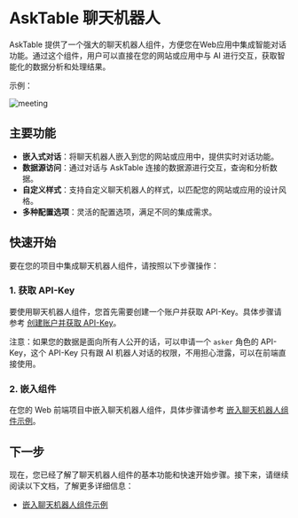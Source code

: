 # AskTable 聊天机器人

AskTable 提供了一个强大的聊天机器人组件，方便您在Web应用中集成智能对话功能。通过这个组件，用户可以直接在您的网站或应用中与 AI 进行交互，获取智能化的数据分析和处理结果。

示例：


<div className="img-center xlarge">
  <img src="/img/asktable/at_chatbot_case_meeting.png" alt="meeting" />
</div>


## 主要功能

- **嵌入式对话**：将聊天机器人嵌入到您的网站或应用中，提供实时对话功能。
- **数据源访问**：通过对话与 AskTable 连接的数据源进行交互，查询和分析数据。
- **自定义样式**：支持自定义聊天机器人的样式，以匹配您的网站或应用的设计风格。
- **多种配置选项**：灵活的配置选项，满足不同的集成需求。

## 快速开始

要在您的项目中集成聊天机器人组件，请按照以下步骤操作：

### 1. 获取 API-Key

要使用聊天机器人组件，您首先需要创建一个账户并获取 API-Key。具体步骤请参考 [创建账户并获取 API-Key](../../quick-start/create-account-and-get-api-token.md)。

注意：如果您的数据是面向所有人公开的话，可以申请一个 `asker` 角色的 API-Key，这个 API-Key 只有跟 AI 机器人对话的权限，不用担心泄露，可以在前端直接使用。

### 2. 嵌入组件

在您的 Web 前端项目中嵌入聊天机器人组件，具体步骤请参考 [嵌入聊天机器人组件示例](./embed-chatbot-widget-example.md)。


## 下一步

现在，您已经了解了聊天机器人组件的基本功能和快速开始步骤。接下来，请继续阅读以下文档，了解更多详细信息：

- [嵌入聊天机器人组件示例](./embed-chatbot-widget-example.md)

